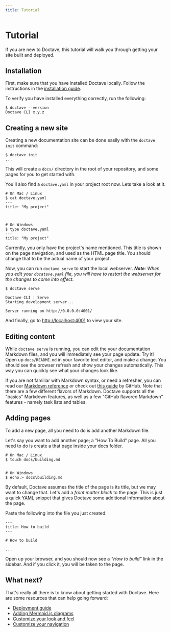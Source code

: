 ```yaml
---
title: Tutorial
---
```


Tutorial
========

If you are new to Doctave, this tutorial will walk you through getting your site built and
deployed.

## Installation

First, make sure that you have installed Doctave locally. Follow the instructions in the
[installation guide](/installing).

To verify you have installed everything correctly, run the following:

```
$ doctave --version
Doctave CLI x.y.z
```

## Creating a new site

Creating a new documentation site can be done easily with the `doctave init` command:

```
$ doctave init
...
```

This will create a `docs/` directory in the root of your repository, and some pages for you to get
started with.

You'll also find a `doctave.yaml` in your project root now. Lets take a look at it.

```
# On Mac / Linux
$ cat doctave.yaml
---
title: "My project"



# On Windows
$ type doctave.yaml
---
title: "My project"

```

Currently, you only have the project's name mentioned. This title is shown on the page navigation,
and used as the HTML page title. You should change that to be the actual name of your project.

Now, you can run `doctave serve` to start the local webserver. _**Note**: When you edit your
`docatave.yaml` file, you will have to restart the webserver for the changes to come into effect._

```
$ doctave serve

Doctave CLI | Serve
Starting development server...

Server running on http://0.0.0.0:4001/
```

And finally, go to [http://localhost:4001](http://localhost:4001) to view your site.

## Editing content

While `doctave serve` is running, you can edit the your documentation Markdown files, and you will
immediately see your page update. Try it! Open up `docs/README.md` in your favorite text editor,
and make a change. You should see the browser refresh and show your changes automatically. This way
you can quickly see what your changes look like.

If you are not familiar with Markdown syntax, or need a refresher, you can read our [Markdown
reference](/features/markdown) or check out [this
guide](https://guides.github.com/features/mastering-markdown/) by GitHub. Note that there are a few
different flavors of Markdown. Doctave supports all the "basics" Markdown features, as well as a few
"GitHub flavored Markdown" features - namely task lists and tables.

## Adding pages

To add a new page, all you need to do is add another Markdown file.

Let's say you want to add another page; a "How To Build" page. All you need to do is create a that
page inside your docs folder.

```
# On Mac / Linux
$ touch docs/building.md


# On Windows
$ echo.> docs\building.md
```

By default, Doctave assumes the title of the page is its title, but we may want to change that.
Let's add a _front matter block_ to the page. This is just a quick
[YAML](https://blog.stackpath.com/yaml/) snippet that gives Doctave some additional information
about the page.

Paste the following into the file you just created:

```
---
title: How to build
---

# How to build

...
```

Open up your browser, and you should now see a _"How to build"_ link in the sidebar. And if you
click it, you will be taken to the page.


## What next?

That's really all there is to know about getting started with Doctave. Here are some resources that
can help going forward:

* [Deployment guide](/deployment)
* [Adding Mermaid.js diagrams](/features/mermaid-js)
* [Customize your look and feel](/features/look-and-feel)
* [Customize your navigation](/features/custom-navigation)
